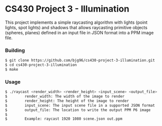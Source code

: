 # CS430 Project 3 - Illumination

This project implements a simple raycasting algorithm with lights (point lights, spot lights) and shadows that allows raycasting primitive objects (spheres, planes) defined in an input file in JSON format into a PPM image file.

### Building

```sh
$ git clone https://github.com/bjg96/cs430-project-3-illumination.git
$ cd cs430-project-3-illumination
$ make
```

### Usage

```sh
$ ./raycast <render_width> <render_height> <input_scene> <output_file>
$        render_width: The width of the image to render
$        render_height: The height of the image to render
$        input_scene: The input scene file in a supported JSON format
$        output_file: The location to write the output PPM P6 image
$
$        Example: raycast 1920 1080 scene.json out.ppm
```
